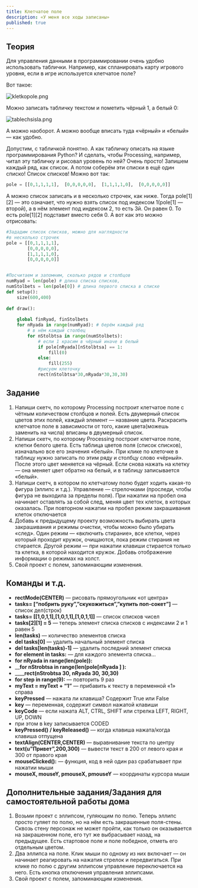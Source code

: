 ```yaml
---
title: Клетчатое поле
description: «У меня все ходы записаны»
published: true
---
```

## Теория

Для управления данными в программировании очень удобно использовать таблички. Например, как спланировать карту игрового уровня, если в игре используется клетчатое поле?

Вот такое:

![kletkopole.png]({{site.baseurl}}/lessons/processing/kletkopole.png)

Можно записать табличку текстом и пометить чёрный 1, а белый 0:

![tablechsisla.png]({{site.baseurl}}/lessons/processing/tablechsisla.png)

А можно наоборот. А можно вообще вписать туда «чёрный» и «белый» — как удобно.

Допустим, с табличкой понятно. А как табличку описать на языке программирования  Python? И сделать, чтобы Processing, например, читал эту табличку и рисовал уровень по ней? Очень просто! Запишем каждый ряд, как список. А потом соберём эти списки в ещё один списко! Список списков! Можно вот так:

```python
pole = [[0,1,1,1,1],  [0,0,0,0,0],  [1,1,1,1,0],  [0,0,0,0,0]]
```

А можно список записать и в несколько строчек, как ниже. Тогда pole[1][2] — это означает, что нужно взять список под индексом 1(pole[1] — второй), а в нём элемент под индексом 2, то есть 3й. Он равен 0. То есть pole[1][2] подставит вместо себя 0. А вот как это можно отрисовать:

```python
#Зададим список списков, можно для наглядности
#в несколько строчек
pole = [[0,1,1,1,1],
        [0,0,0,0,0],
        [1,1,1,1,0],
        [0,0,0,0,0]]


#Посчитаем и запомним, сколько рядов и столбцов
numRyad = len(pole) # длина списка списков,
numStolbets = len(pole[0]) # длина первого списка в списке
def setup():
    size(600,400)
    
def draw():
    
    global finRyad, finStolbets
    for nRyada in range(numRyad): # берём каждый ряд
        # в нём каждый столбец
        for nStolbtsa in range(numStolbets):
            # если 1 красим в чёрный иначе в белый
            if pole[nRyada][nStolbtsa] == 1:
                fill(0)
            else:
                fill(255)
            #рисуем клеточку
            rect(nStolbtsa*30,nRyada*30,30,30)

```

## Задание

1. Напиши скетч, по которому Processing построит клетчатое поле с чётным количеством столбцов и полей. Есть двумерный список цветов этих полей, каждый элемент — название цвета. Раскрасить клетчатое поле в зависимости от того, какие цвета(можешь заменить на числа) вписаны в двумерный список.
2. Напиши скетч, по которому Processing построит клетчатое поле, клетки белого цвета. Есть таблица цветов поля (список списков), изначально все его значения «белый». При клике по клеточке в таблицу нужно записать по этим ряду и столбцу слово «чёрный». После этого цвет меняется на чёрный. Если снова нажать на клетку — она меняет цвет обратно на белый, и в таблицу записывается «белый».
4. Напиши скетч, в котором по клетчатому полю будет ходить какая-то фигура (эллипс и т.д.). Управление — стрелочками (проследи, чтобы фигура не выходила за пределы поля). При нажатии на пробел она начинает оставлять за собой след, меняя цвет тех клеток, в которых оказалась. При повторном нажатии на пробел режим закрашивания клеток отключается
5. Добавь к предыдущему проекту возможность выбирать цвета закрашивания и  режимы очистки, чтобы можно было убирать «след». Один режим — «включить стирание», все клетки, через который проходит кружок, очищаются, пока режим стирания не стирается. Другой режим — при нажатии клавиши стирается только та клетка, в которой находится кружок. Добавь отображение информации о режимах на холст.
6. Свой проект с полем, запоминающим изменения.

## Команды и т.д.

- **rectMode(CENTER)** — рисовать прямоугольник «от центра»
- **tasks= \[“побрить руку”,”скукожиться”,”купить поп-сокет”\]** — список дел(строк)
- **tasks= \[\[1,0,1,1],\[1,0,1,1],\[1,0,1,1]]** — список списков чисел
- **tasks[2][1] = 5** — теперь элемент списка списков с индексами 2 и 1 равен 5
- **len(tasks)** — количество элементов списка
- **del tasks[0]** — удалить начальный элемент списка
- **del tasks[len(tasks)-1]** — удалить последний элемент списка
- **for element in tasks:** — для каждого элемента списка…
- **for nRyada in range(len(pole)):**
- __**for nStrobtsa in range(len(pole[nRyada ] ):**
- ____**rect(nStrobtsa 30, nRyada 30,    30,30)**
- **for step in range(9):** — повторить 9 раз
- **myText = myText + “1”** — прибавить к тексту в переменной «1» справа
- **keyPressed** — нажата ли клавиша? Содержит True или False
- **key** — переменная, содержит символ нажатой клавиши
- **keyCode** —  если нажата ALT, CTRL, SHIFT или стрелка LEFT, RIGHT, UP, DOWN
- при этом в key записывается CODED
- **keyPressed() / keyReleased()** — когда клавиша нажата/когда клавиша отпущена
- **textAlign(CENTER,CENTER)** — выравнивание текста по центру
- **text(u”Привет”,200,300)** — вывести текст в 200 от левого края и 300 от правого края
- **mouseClicked():** — функция, код в ней один раз срабатывает при нажатии мыши
- **mouseX, mouseY, pmouseX, pmouseY** — координаты курсора мыши

## Дополнительные задания/Задания для самостоятельной работы дома

1. Возьми проект с эллипсом, гуляющим по полю. Теперь эллипс просто гуляет по полю, но на нём есть закрашенные поля-стены. Сквозь стену персонаж не может пройти, как только он оказывается на закрашенном поле, его тут же  выбрасывает назад, на предыдущее. Есть стартовое поле и поле победное, отметь его отдельным цветом.
2. Два эллипса на поле. Клик мыши по одному из них включает — он начинает реагировать на нажатия стрелок и передвигаться. При клике по полю с другим эллипсом управление переключается на него. Есть кнопка отключения управления эллипсами.
3. Свой проект с полем, запоминающим изменения.








